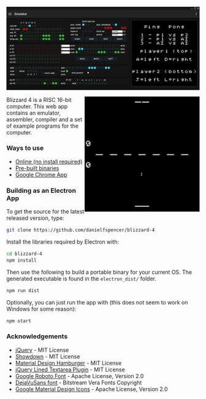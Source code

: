 ![Screenshot of emulator](/assets/screenshots/emulator.png?raw=true)

<img src="/assets/screenshots/ping_pong.gif?raw=true" height="300" align="right">

Blizzard 4 is a RISC 16-bit computer. This web app contains an emulator, assembler, compiler and a set of example programs for the computer.

### Ways to use
* [Online (no install required)](https://danielfspencer.github.io/blizzard-4/)
* [Pre-built binaries](https://github.com/danielfspencer/blizzard-4/releases/latest)
* [Google Chrome App](https://chrome.google.com/webstore/detail/blizzard-4/objgfaegobaokaihpdlnaifgkmkbgbaf)

### Building as an Electron App
To get the source for the latest released version, type:

```bash
git clone https://github.com/danielfspencer/blizzard-4
```

Install the libraries required by Electron with:
```bash
cd blizzard-4
npm install
```

Then use the following to build a portable binary for your current OS. The generated executable is found in the ```electron_dist/``` folder.

```bash
npm run dist
```

Optionally, you can just run the app with (this does not seem to work on Windows for some reason):

```bash
npm start
```

### Acknowledgements
* [jQuery](http://jquery.com/) - MIT License
* [Showdown](https://github.com/showdownjs/showdown) - MIT License
* [Material Design Hamburger](https://github.com/chrisdwheatley/material-design-hamburger) - MIT License
* [jQuery Lined Textarea Plugin](http://alan.blog-city.com/jquerylinedtextarea.htm) - MIT License
* [Google Roboto Font](https://fonts.google.com/specimen/Roboto) - Apache License, Version 2.0
* [DejaVuSans font](https://dejavu-fonts.github.io/) - Bitstream Vera Fonts Copyright
* [Google Material Design Icons](https://github.com/google/material-design-icons) - Apache License, Version 2.0
